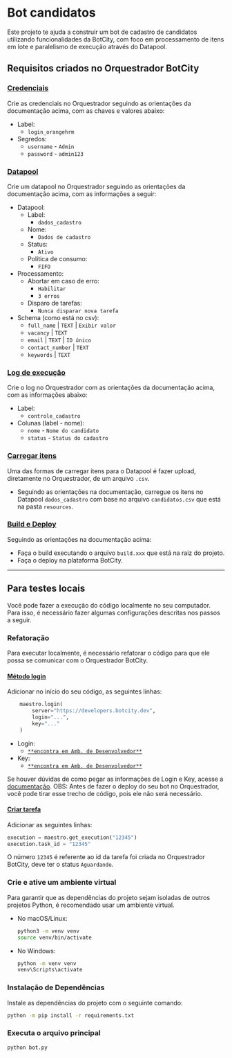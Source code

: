 # Bot candidatos
Este projeto te ajuda a construir um bot de cadastro de candidatos utilizando funcionalidades da BotCity, com foco em processamento de itens em lote e paralelismo de execução através do Datapool.

## Requisitos criados no Orquestrador BotCity

### [Credenciais](https://documentation.botcity.dev/pt/maestro/features/credentials/#criando-uma-credencial)
Crie as credenciais no Orquestrador seguindo as orientações da documentação acima, com as chaves e valores abaixo:
- Label:
    - `login_orangehrm`
- Segredos:
    - `username` - `Admin`
    - `password` - `admin123`

### [Datapool](https://documentation.botcity.dev/pt/maestro/features/datapool/#criando-um-datapool)
Crie um datapool no Orquestrador seguindo as orientações da documentação acima, com as informações a seguir:
- Datapool:
    - Label:
        - `dados_cadastro`
    - Nome:
        - `Dados de cadastro`
    - Status:
        - `Ativo`
    - Política de consumo:
        - `FIFO`
- Processamento:
    - Abortar em caso de erro:
        - `Habilitar` 
        - `3 erros`
    - Disparo de tarefas:
        - `Nunca disparar nova tarefa`
- Schema (como está no csv):
    - `full_name` | `TEXT` | `Exibir valor`
    - `vacancy` | `TEXT`
    - `email` | `TEXT` | `ID único`
    - `contact_number` | `TEXT`
    - `keywords` | `TEXT`

### [Log de execução](https://documentation.botcity.dev/pt/maestro/features/logs/#criando-um-log-de-execucao)
Crie o log no Orquestrador com as orientações da documentação acima, com as informações abaixo:
- Label:
    - `controle_cadastro`
- Colunas (label - nome):
    - `nome` - `Nome do candidato`
    - `status` - `Status do cadastro`

### [Carregar itens](https://documentation.botcity.dev/pt/maestro/features/datapool/#adicionando-itens-atraves-de-um-arquivo-csv)

Uma das formas de carregar itens para o Datapool é fazer upload, diretamente no Orquestrador, de um arquivo `.csv`.

- Seguindo as orientações na documentação, carregue os itens no Datapool `dados_cadastro` com base no arquivo `candidatos.csv` que está na pasta `resources`.

### [Build e Deploy](https://documentation.botcity.dev/pt/maestro/features/easy-deploy/)
Seguindo as orientações na documentação acima:
- Faça o build executando o arquivo `build.xxx` que está na raiz do projeto.
- Faça o deploy na plataforma BotCity.

---

## Para testes locais
Você pode fazer a execução do código localmente no seu computador. Para isso, é necessário fazer algumas configurações descritas nos passos a seguir.

### Refatoração
Para executar localmente, é necessário refatorar o código para que ele possa se comunicar com o Orquestrador BotCity.

#### [Método login](https://documentation.botcity.dev/pt/maestro/maestro-sdk/setup/#utilizando-as-informacoes-do-workspace)

Adicionar no início do seu código, as seguintes linhas:

```python
    maestro.login(
        server="https://developers.botcity.dev", 
        login="...", 
        key="..."
    )
```

- Login:
    - [`**encontra em Amb. de Desenvolvedor**`](https://developers.botcity.dev/dev)
- Key:
    - [`**encontra em Amb. de Desenvolvedor**`](https://developers.botcity.dev/dev)
 
Se houver dúvidas de como pegar as informações de Login e Key, acesse a [documentação](https://documentation.botcity.dev/pt/maestro/features/dev-environment/).
OBS: Antes de fazer o deploy do seu bot no Orquestrador, você pode tirar esse trecho de código, pois ele não será necessário.

#### [Criar tarefa](https://documentation.botcity.dev/pt/maestro/features/new-task/)

Adicionar as seguintes linhas:

```python
execution = maestro.get_execution("12345")
execution.task_id = "12345"
```

O número `12345` é referente ao id da tarefa foi criada no Orquestrador BotCity, deve ter o status `Aguardando`.


### Crie e ative um ambiente virtual

   Para garantir que as dependências do projeto sejam isoladas de outros projetos Python, é recomendado usar um ambiente virtual.

   - No macOS/Linux:

     ```bash
     python3 -m venv venv
     source venv/bin/activate
     ```

   - No Windows:

     ```bash
     python -m venv venv
     venv\Scripts\activate
     ```

### Instalação de Dependências

Instale as dependências do projeto com o seguinte comando:

```bash
python -m pip install -r requirements.txt
```

### Executa o arquivo principal

```bash
python bot.py
```
